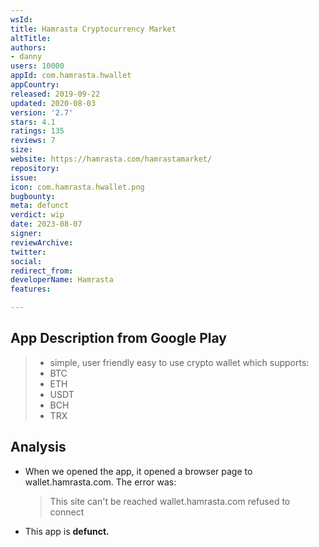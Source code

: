 ```yaml
---
wsId: 
title: Hamrasta Cryptocurrency Market
altTitle: 
authors:
- danny
users: 10000
appId: com.hamrasta.hwallet
appCountry: 
released: 2019-09-22
updated: 2020-08-03
version: '2.7'
stars: 4.1
ratings: 135
reviews: 7
size: 
website: https://hamrasta.com/hamrastamarket/
repository: 
issue: 
icon: com.hamrasta.hwallet.png
bugbounty: 
meta: defunct
verdict: wip
date: 2023-08-07
signer: 
reviewArchive: 
twitter: 
social: 
redirect_from: 
developerName: Hamrasta
features: 

---
```


## App Description from Google Play

> - simple, user friendly easy to use crypto wallet
which supports:
  > - BTC
  > - ETH
  > - USDT
  > - BCH
  > - TRX

## Analysis 

- When we opened the app, it opened a browser page to wallet.hamrasta.com. The error was:
  > This site can't be reached
  > wallet.hamrasta.com refused to connect
- This app is **defunct.**